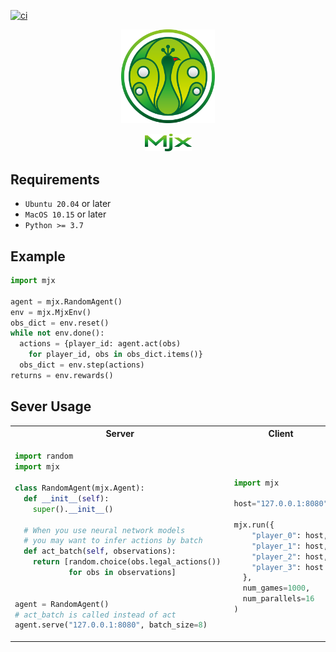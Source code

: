 [![ci](https://github.com/mjx-project/mjx/actions/workflows/ci.yml/badge.svg)](https://github.com/mjx-project/mjx/actions/workflows/ci.yml)

<p align="center">
<img src="icons/1500w/png/color1/1-1_p1500.png" alt="mjx" width="150"/>
<p align="center">
<img src="icons/1500w/png/color1/3_p1500.png" alt="mjx" width="75"/>
</p>

## Requirements

- `Ubuntu 20.04` or later
- `MacOS 10.15` or later <!-- <filesystem> requires macos-10.15 -->
- `Python >= 3.7` <!-- importlib requires 3.7 -->

## Example

```py
import mjx

agent = mjx.RandomAgent()
env = mjx.MjxEnv()
obs_dict = env.reset()
while not env.done():
  actions = {player_id: agent.act(obs)
    for player_id, obs in obs_dict.items()}
  obs_dict = env.step(actions)
returns = env.rewards()
```

## Sever Usage

<table>
<tr><th>Server</th><th>Client</th></tr>

<tr>
<td>

```py
import random
import mjx

class RandomAgent(mjx.Agent):
  def __init__(self):
    super().__init__()

  # When you use neural network models
  # you may want to infer actions by batch
  def act_batch(self, observations):
    return [random.choice(obs.legal_actions()) 
            for obs in observations]


agent = RandomAgent()
# act_batch is called instead of act
agent.serve("127.0.0.1:8080", batch_size=8)
```

</td>
<td>

```py

import mjx

host="127.0.0.1:8080"

mjx.run({
    "player_0": host,
    "player_1": host,
    "player_2": host,
    "player_3": host
  },
  num_games=1000,
  num_parallels=16
)
```

</td>
</tr>
</table>